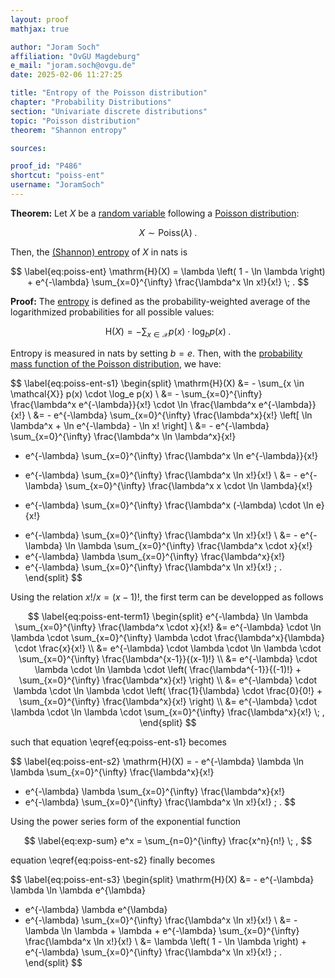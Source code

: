 ```yaml
---
layout: proof
mathjax: true

author: "Joram Soch"
affiliation: "OvGU Magdeburg"
e_mail: "joram.soch@ovgu.de"
date: 2025-02-06 11:27:25

title: "Entropy of the Poisson distribution"
chapter: "Probability Distributions"
section: "Univariate discrete distributions"
topic: "Poisson distribution"
theorem: "Shannon entropy"

sources:

proof_id: "P486"
shortcut: "poiss-ent"
username: "JoramSoch"
---
```



**Theorem:** Let $X$ be a [random variable](/D/rvar) following a [Poisson distribution](/D/poiss):

$$ \label{eq:poiss}
X \sim \mathrm{Poiss}(\lambda) \; .
$$

Then, the [(Shannon) entropy](/D/ent) of $X$ in nats is

$$ \label{eq:poiss-ent}
\mathrm{H}(X) = \lambda \left( 1 - \ln \lambda \right) + e^{-\lambda} \sum_{x=0}^{\infty} \frac{\lambda^x \ln x!}{x!} \; .
$$


**Proof:** The [entropy](/D/ent) is defined as the probability-weighted average of the logarithmized probabilities for all possible values:

$$ \label{eq:ent}
\mathrm{H}(X) = - \sum_{x \in \mathcal{X}} p(x) \cdot \log_b p(x) \; .
$$

Entropy is measured in nats by setting $b = e$. Then, with the [probability mass function of the Poisson distribution](/P/poiss-pmf), we have:

$$ \label{eq:poiss-ent-s1}
\begin{split}
   \mathrm{H}(X)
&= - \sum_{x \in \mathcal{X}} p(x) \cdot \log_e p(x) \\
&= - \sum_{x=0}^{\infty} \frac{\lambda^x e^{-\lambda}}{x!} \cdot \ln \frac{\lambda^x e^{-\lambda}}{x!} \\
&= - e^{-\lambda} \sum_{x=0}^{\infty} \frac{\lambda^x}{x!} \left[ \ln \lambda^x + \ln e^{-\lambda} - \ln x! \right] \\
&= - e^{-\lambda} \sum_{x=0}^{\infty} \frac{\lambda^x \ln \lambda^x}{x!}
   - e^{-\lambda} \sum_{x=0}^{\infty} \frac{\lambda^x \ln e^{-\lambda}}{x!}
   + e^{-\lambda} \sum_{x=0}^{\infty} \frac{\lambda^x \ln x!}{x!} \\
&= - e^{-\lambda} \sum_{x=0}^{\infty} \frac{\lambda^x x \cdot \ln \lambda}{x!}
   - e^{-\lambda} \sum_{x=0}^{\infty} \frac{\lambda^x (-\lambda) \cdot \ln e}{x!}
   + e^{-\lambda} \sum_{x=0}^{\infty} \frac{\lambda^x \ln x!}{x!} \\
&= - e^{-\lambda} \ln \lambda \sum_{x=0}^{\infty} \frac{\lambda^x \cdot x}{x!}
   + e^{-\lambda} \lambda \sum_{x=0}^{\infty} \frac{\lambda^x}{x!}
   + e^{-\lambda} \sum_{x=0}^{\infty} \frac{\lambda^x \ln x!}{x!} \; .
\end{split}
$$

Using the relation $x!/x = (x-1)!$, the first term can be developped as follows

$$ \label{eq:poiss-ent-term1}
\begin{split}
   e^{-\lambda} \ln \lambda \sum_{x=0}^{\infty} \frac{\lambda^x \cdot x}{x!}
&= e^{-\lambda} \cdot \ln \lambda \cdot \sum_{x=0}^{\infty} \lambda \cdot \frac{\lambda^x}{\lambda} \cdot \frac{x}{x!} \\
&= e^{-\lambda} \cdot \lambda \cdot \ln \lambda \cdot \sum_{x=0}^{\infty} \frac{\lambda^{x-1}}{(x-1)!} \\
&= e^{-\lambda} \cdot \lambda \cdot \ln \lambda \cdot \left( \frac{\lambda^{-1}}{(-1)!} + \sum_{x=0}^{\infty} \frac{\lambda^x}{x!} \right) \\
&= e^{-\lambda} \cdot \lambda \cdot \ln \lambda \cdot \left( \frac{1}{\lambda} \cdot \frac{0}{0!} + \sum_{x=0}^{\infty} \frac{\lambda^x}{x!} \right) \\
&= e^{-\lambda} \cdot \lambda \cdot \ln \lambda \cdot \sum_{x=0}^{\infty} \frac{\lambda^x}{x!} \; ,
\end{split}
$$

such that equation \eqref{eq:poiss-ent-s1} becomes

$$ \label{eq:poiss-ent-s2}
   \mathrm{H}(X)
 = - e^{-\lambda} \lambda \ln \lambda \sum_{x=0}^{\infty} \frac{\lambda^x}{x!}
   + e^{-\lambda} \lambda \sum_{x=0}^{\infty} \frac{\lambda^x}{x!}
   + e^{-\lambda} \sum_{x=0}^{\infty} \frac{\lambda^x \ln x!}{x!} \; .
$$

Using the power series form of the exponential function

$$ \label{eq:exp-sum}
e^x = \sum_{n=0}^{\infty} \frac{x^n}{n!} \; ,
$$

equation \eqref{eq:poiss-ent-s2} finally becomes

$$ \label{eq:poiss-ent-s3}
\begin{split}
   \mathrm{H}(X)
&= - e^{-\lambda} \lambda \ln \lambda e^{\lambda}
   + e^{-\lambda} \lambda e^{\lambda}
   + e^{-\lambda} \sum_{x=0}^{\infty} \frac{\lambda^x \ln x!}{x!} \\
&= - \lambda \ln \lambda + \lambda + e^{-\lambda} \sum_{x=0}^{\infty} \frac{\lambda^x \ln x!}{x!} \\
&= \lambda \left( 1 - \ln \lambda \right) + e^{-\lambda} \sum_{x=0}^{\infty} \frac{\lambda^x \ln x!}{x!} \; .
\end{split}
$$
